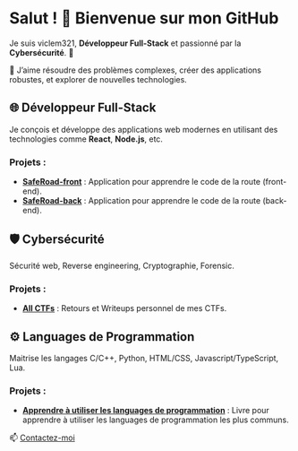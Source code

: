 # Salut ! 👋 Bienvenue sur mon GitHub

Je suis viclem321, **Développeur Full-Stack** et passionné par la **Cybersécurité**. 🚀

🌟 J’aime résoudre des problèmes complexes, créer des applications robustes, et explorer de nouvelles technologies.<br>


## 🌐 Développeur Full-Stack
Je conçois et développe des applications web modernes en utilisant des technologies comme **React**, **Node.js**, etc.

### Projets :
- [**SafeRoad-front**](https://github.com/VP-Labs/SafeRoad-front) : Application pour apprendre le code de la route (front-end).
- [**SafeRoad-back**](https://github.com/VP-Labs/SafeRoad-back) : Application pour apprendre le code de la route (back-end).<br>




## 🛡️ Cybersécurité
Sécurité web, Reverse engineering, Cryptographie, Forensic. 

### Projets :
- [**All CTFs**](https://github.com/viclem321/null) : Retours et Writeups personnel de mes CTFs.<br>




## ⚙️ Languages de Programmation
Maitrise les langages C/C++, Python, HTML/CSS, Javascript/TypeScript, Lua.

### Projets :
- [**Apprendre à utiliser les languages de programmation**](https://github.com/viclem321/null) : Livre pour apprendre à utiliser les languages de programmation les plus communs.<br>





📫 [Contactez-moi](mailto:viclem1614@gmail.com)




